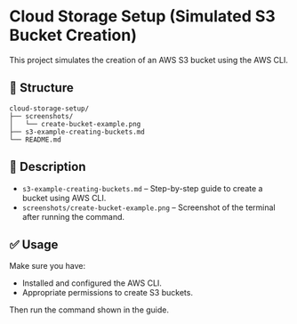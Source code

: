 # Cloud Storage Setup (Simulated S3 Bucket Creation)

This project simulates the creation of an AWS S3 bucket using the AWS CLI.

## 📂 Structure

```
cloud-storage-setup/
├── screenshots/
│   └── create-bucket-example.png
├── s3-example-creating-buckets.md
└── README.md
```

## 📝 Description

- `s3-example-creating-buckets.md` – Step-by-step guide to create a bucket using AWS CLI.
- `screenshots/create-bucket-example.png` – Screenshot of the terminal after running the command.

## ✅ Usage

Make sure you have:
- Installed and configured the AWS CLI.
- Appropriate permissions to create S3 buckets.

Then run the command shown in the guide.


